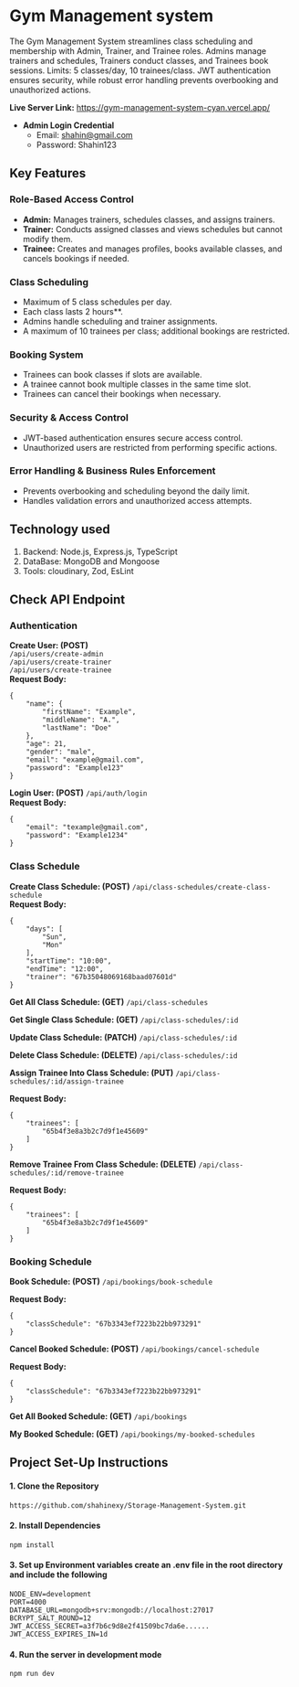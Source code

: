 # Gym Management system
The Gym Management System streamlines class scheduling and membership with Admin, Trainer, and Trainee roles. Admins manage trainers and schedules, Trainers conduct classes, and Trainees book sessions. Limits: 5 classes/day, 10 trainees/class. JWT authentication ensures security, while robust error handling prevents overbooking and unauthorized actions.

**Live Server Link:** https://gym-management-system-cyan.vercel.app/

- **Admin Login Credential** 
  - Email: shahin@gmail.com 
  - Password: Shahin123

## Key Features

### Role-Based Access Control  
- **Admin:** Manages trainers, schedules classes, and assigns trainers.  
- **Trainer:** Conducts assigned classes and views schedules but cannot modify them.  
- **Trainee:** Creates and manages profiles, books available classes, and cancels bookings if needed.  

### Class Scheduling  
- Maximum of 5 class schedules per day.  
- Each class lasts 2 hours**.  
- Admins handle scheduling and trainer assignments.  
- A maximum of 10 trainees per class; additional bookings are restricted.  

### Booking System  
- Trainees can book classes if slots are available.  
- A trainee cannot book multiple classes in the same time slot.  
- Trainees can cancel their bookings when necessary.  

### Security & Access Control  
- JWT-based authentication ensures secure access control.  
- Unauthorized users are restricted from performing specific actions.  

### Error Handling & Business Rules Enforcement  
- Prevents overbooking and scheduling beyond the daily limit.  
- Handles validation errors and unauthorized access attempts.  

## Technology used

1.  Backend: Node.js, Express.js, TypeScript
2.  DataBase: MongoDB and Mongoose
3.  Tools: cloudinary, Zod, EsLint

## Check API Endpoint

### Authentication

**Create User: (POST)** <br>
`/api/users/create-admin` <br>
`/api/users/create-trainer` <br>
`/api/users/create-trainee` <br>
**Request Body:**

```
{
    "name": {
        "firstName": "Example",
        "middleName": "A.",
        "lastName": "Doe"
    },
    "age": 21,
    "gender": "male",
    "email": "example@gmail.com",
    "password": "Example123"
}
```

**Login User: (POST)**
`/api/auth/login` <br>
**Request Body:**

```
{
    "email": "texample@gmail.com",
    "password": "Example1234"
}
```
### Class Schedule

**Create Class Schedule: (POST)**
`/api/class-schedules/create-class-schedule` <br>
**Request Body:**

```
{
    "days": [
        "Sun",
        "Mon"
    ],
    "startTime": "10:00",
    "endTime": "12:00",
    "trainer": "67b35048069168baad07601d"
}
```

**Get All Class Schedule: (GET)**
`/api/class-schedules` <br>

**Get Single Class Schedule: (GET)**
`/api/class-schedules/:id` <br>

**Update Class Schedule: (PATCH)**
`/api/class-schedules/:id` <br>

**Delete Class Schedule: (DELETE)**
`/api/class-schedules/:id` <br>

**Assign Trainee Into Class Schedule: (PUT)**
`/api/class-schedules/:id/assign-trainee` <br>

**Request Body:**

```
{
    "trainees": [
        "65b4f3e8a3b2c7d9f1e45609"
    ]
}
```

**Remove Trainee From Class Schedule: (DELETE)**
`/api/class-schedules/:id/remove-trainee` <br>

**Request Body:**

```
{
    "trainees": [
        "65b4f3e8a3b2c7d9f1e45609"
    ]
}
```

### Booking Schedule

**Book Schedule: (POST)**
`/api/bookings/book-schedule` <br>

**Request Body:**

```
{
    "classSchedule": "67b3343ef7223b22bb973291"
}
```

**Cancel Booked Schedule: (POST)**
`/api/bookings/cancel-schedule` <br>

**Request Body:**

```
{
    "classSchedule": "67b3343ef7223b22bb973291"
}
```

**Get All Booked Schedule: (GET)**
`/api/bookings` <br>

**My Booked Schedule: (GET)**
`/api/bookings/my-booked-schedules` <br>

## Project Set-Up Instructions

#### 1. Clone the Repository

```
https://github.com/shahinexy/Storage-Management-System.git
```

#### 2. Install Dependencies

```
npm install
```

#### 3. Set up Environment variables create an .env file in the root directory and include the following

```
NODE_ENV=development
PORT=4000
DATABASE_URL=mongodb+srv:mongodb://localhost:27017
BCRYPT_SALT_ROUND=12
JWT_ACCESS_SECRET=a3f7b6c9d8e2f41509bc7da6e......
JWT_ACCESS_EXPIRES_IN=1d
```

#### 4. Run the server in development mode

```
npm run dev
```